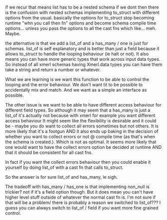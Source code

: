  if we recur that means list has to be a nested schema
 if we dont then there is the confusion with nested schemas implementing
 to_struct with different options from the usual.
 basically the options for to_struct stop becoming runtime "whn you call then fn"
 options and become schema compile time options... unless you pass the options to
 all the cast fns which like... meh. Maybe.

 the alternative is that we add a list_of and a has_many / one is just for
 schemas. list_of is self explanatory and is better than just a field because it allows
 to_struct to handle the looping behaviour (ie halt or not).
 It also means you can have more generic types that work across input data types. So instead
 of all xmerl schemas having Xmerl.data types you can have them take a string and return
 a number or whatever.


 What we are learning is we want this function to be able to control the looping
 and the error behaviour. We don't want tit to be possible to accidentally mix and
 match. And we want as a simple an interface as possible.

 The other issue is we want to be able to have different access behaviour for
 different field types. So although it may seem that a has_many is just a list_of
 it's actually not because with xmerl for example you want different access behaviour
 It might seem like the flexibility is desirable and it could be - maybe you do want to collect
 all errors sometimes but not others. It is more likely that it's a footgun AND it also ends
 up baking in the decision of whether you want to collect errors or not @ compile time (as that's
 when the schema is created.). Which is not as optimal. It seems more likely that one would
 want to have the collect errors option be decided at runtime AND that it should be consistent
 for all cast fns.

 In fact if you want the collect errors behaviour then you could enable it yourself by doing
 list_of with a cast fn that calls to_struct.

 So the answer is for sure list_of and has_many, le sigh.

 The tradeoff with has_many / has_one is that implementing non_null is trickier?
 not if it's a field option though. But it does mean you can't have higher level
 stuff outside of whatever the normal cast fn is. I'm not sure if that will be
 a problem/ there is probably a reason we switched to list_of???
 I guess you can always switch to list_of / field if you want more fine grained
 control.
